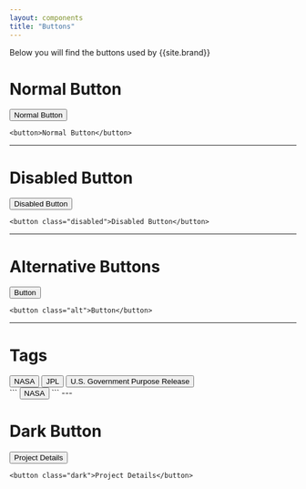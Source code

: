```yaml
---
layout: components
title: "Buttons"
---
```


<p>Below you will find the buttons used by {{site.brand}}</p>

# Normal Button
<button>Normal Button</button>
```
<button>Normal Button</button>
```

---

# Disabled Button
<button class="disabled">Disabled Button</button>
```
<button class="disabled">Disabled Button</button>
```

---

# Alternative Buttons

<div class="banner">
  <button class="alt">Button</button>
</div>

```
<button class="alt">Button</button>
```

---

# Tags
<div>
  <button class="tag">NASA</button>
  <button class="tag">JPL</button>
  <button class="tag">U.S. Government Purpose Release</button>
</div>
```
<button class="tag">NASA</button>
```
---

# Dark Button
<button class="dark">Project Details</button>
```
<button class="dark">Project Details</button>
```
